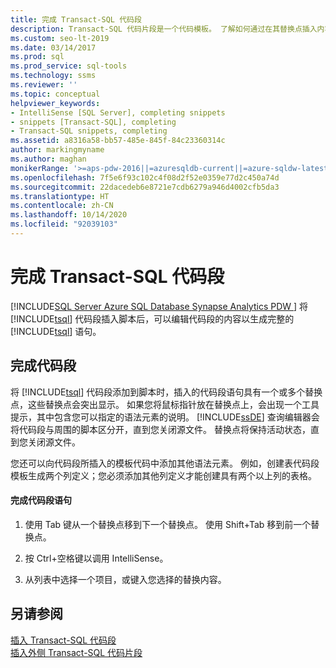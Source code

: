 ```yaml
---
title: 完成 Transact-SQL 代码段
description: Transact-SQL 代码片段是一个代码模板。 了解如何通过在其替换点插入内容并将语法元素添加到模板来自定义其使用。
ms.custom: seo-lt-2019
ms.date: 03/14/2017
ms.prod: sql
ms.prod_service: sql-tools
ms.technology: ssms
ms.reviewer: ''
ms.topic: conceptual
helpviewer_keywords:
- IntelliSense [SQL Server], completing snippets
- snippets [Transact-SQL], completing
- Transact-SQL snippets, completing
ms.assetid: a8316a58-bb57-485e-845f-84c23360314c
author: markingmyname
ms.author: maghan
monikerRange: '>=aps-pdw-2016||=azuresqldb-current||=azure-sqldw-latest||>=sql-server-2016||=sqlallproducts-allversions||>=sql-server-linux-2017||=azuresqldb-mi-current'
ms.openlocfilehash: 7f5e6f93c102c4f08d2f52e0359e77d2c450a74d
ms.sourcegitcommit: 22dacedeb6e8721e7cdb6279a946d4002cfb5da3
ms.translationtype: HT
ms.contentlocale: zh-CN
ms.lasthandoff: 10/14/2020
ms.locfileid: "92039103"
---
```

# <a name="complete-transact-sql-snippets"></a>完成 Transact-SQL 代码段
[!INCLUDE[SQL Server Azure SQL Database Synapse Analytics PDW ](../../includes/applies-to-version/sql-asdb-asdbmi-asa-pdw.md)]
  将 [!INCLUDE[tsql](../../includes/tsql-md.md)] 代码段插入脚本后，可以编辑代码段的内容以生成完整的 [!INCLUDE[tsql](../../includes/tsql-md.md)] 语句。  
  
## <a name="completing-snippets"></a>完成代码段  
 将 [!INCLUDE[tsql](../../includes/tsql-md.md)] 代码段添加到脚本时，插入的代码段语句具有一个或多个替换点，这些替换点会突出显示。 如果您将鼠标指针放在替换点上，会出现一个工具提示，其中包含您可以指定的语法元素的说明。 [!INCLUDE[ssDE](../../includes/ssde-md.md)] 查询编辑器会将代码段与周围的脚本区分开，直到您关闭源文件。 替换点将保持活动状态，直到您关闭源文件。  
  
 您还可以向代码段所插入的模板代码中添加其他语法元素。 例如，创建表代码段模板生成两个列定义；您必须添加其他列定义才能创建具有两个以上列的表格。  
  
#### <a name="completing-the-snippet-statement"></a>完成代码段语句  
  
1.  使用 Tab 键从一个替换点移到下一个替换点。 使用 Shift+Tab 移到前一个替换点。  
  
2.  按 Ctrl+空格键以调用 IntelliSense。  
  
3.  从列表中选择一个项目，或键入您选择的替换内容。  
  
## <a name="see-also"></a>另请参阅  
 [插入 Transact-SQL 代码段](./insert-transact-sql-snippets.md)   
 [插入外侧 Transact-SQL 代码片段](./insert-surround-with-transact-sql-snippets.md)  
  
